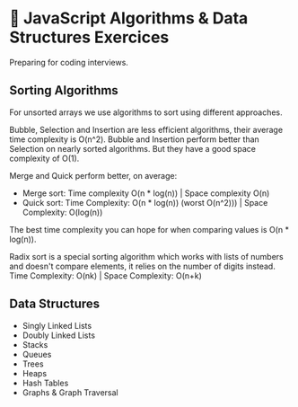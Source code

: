 # 🧮 JavaScript Algorithms & Data Structures Exercices

Preparing for coding interviews.

## Sorting Algorithms
For unsorted arrays we use algorithms to sort using different approaches.

Bubble, Selection and Insertion are less efficient algorithms, their average time complexity is O(n^2). Bubble and Insertion perform better than Selection on nearly sorted algorithms.
But they have a good space complexity of O(1).

Merge and Quick perform better, on average:
- Merge sort: Time complexity O(n * log(n)) | Space complexity O(n) 
- Quick sort: Time Complexity: O(n * log(n)) (worst O(n^2))) | Space Complexity: O(log(n))

The best time complexity you can hope for when comparing values is O(n * log(n)).

Radix sort is a special sorting algorithm which works with lists of numbers and doesn't compare elements, it relies on the number of digits instead.
Time Complexity: O(nk) | Space Complexity: O(n+k)

## Data Structures
- Singly Linked Lists
- Doubly Linked Lists
- Stacks
- Queues
- Trees
- Heaps
- Hash Tables
- Graphs & Graph Traversal